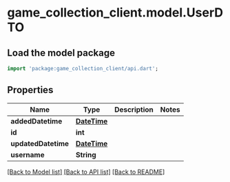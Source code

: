 # game_collection_client.model.UserDTO

## Load the model package
```dart
import 'package:game_collection_client/api.dart';
```

## Properties
Name | Type | Description | Notes
------------ | ------------- | ------------- | -------------
**addedDatetime** | [**DateTime**](DateTime.md) |  | 
**id** | **int** |  | 
**updatedDatetime** | [**DateTime**](DateTime.md) |  | 
**username** | **String** |  | 

[[Back to Model list]](../README.md#documentation-for-models) [[Back to API list]](../README.md#documentation-for-api-endpoints) [[Back to README]](../README.md)


